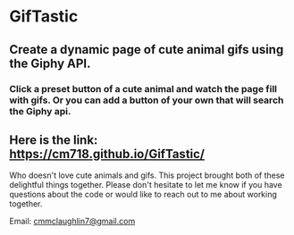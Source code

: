 # GifTastic

## Create a dynamic page of cute animal gifs using the Giphy API.

### Click a preset button of a cute animal and watch the page fill with gifs. Or you can add a button of your own that will search the Giphy api.

## Here is the link: https://cm718.github.io/GifTastic/

Who doesn't love cute animals and gifs. This project brought both of these delightful things together. Please don't hesitate to let me know if you have questions about the code or would like to reach out to me about working together.

Email: cmmclaughlin7@gmail.com

